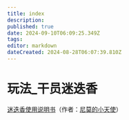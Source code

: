 ```yaml
---
title: index
description: 
published: true
date: 2024-09-10T06:09:25.349Z
tags: 
editor: markdown
dateCreated: 2024-08-28T06:07:39.810Z
---
```


# 玩法_干员迷迭香

[迷迭香使用说明书](./迷迭香使用说明书)（作者：[尼莫的小天使](https://space.bilibili.com/352018612)）